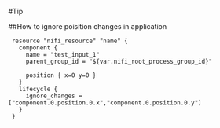 #Tip

##How to ignore poisition changes in application

```
 resource "nifi_resource" "name" {
   component {
     name = "test_input_1"
     parent_group_id = "${var.nifi_root_process_group_id}"

     position { x=0 y=0 }
   }
   lifecycle {
     ignore_changes = ["component.0.position.0.x","component.0.position.0.y"]
   }
 }
```